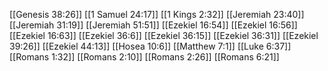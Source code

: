 [[Genesis 38:26]]
[[1 Samuel 24:17]]
[[1 Kings 2:32]]
[[Jeremiah 23:40]]
[[Jeremiah 31:19]]
[[Jeremiah 51:51]]
[[Ezekiel 16:54]]
[[Ezekiel 16:56]]
[[Ezekiel 16:63]]
[[Ezekiel 36:6]]
[[Ezekiel 36:15]]
[[Ezekiel 36:31]]
[[Ezekiel 39:26]]
[[Ezekiel 44:13]]
[[Hosea 10:6]]
[[Matthew 7:1]]
[[Luke 6:37]]
[[Romans 1:32]]
[[Romans 2:10]]
[[Romans 2:26]]
[[Romans 6:21]]
